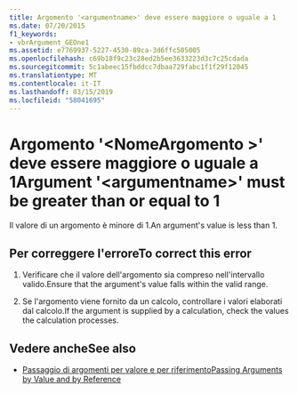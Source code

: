 ```yaml
---
title: Argomento '<argumentname>' deve essere maggiore o uguale a 1
ms.date: 07/20/2015
f1_keywords:
- vbrArgument_GEOne1
ms.assetid: e7769937-5227-4530-89ca-3d6ffc505005
ms.openlocfilehash: c69b18f9c23c28ed2b5ee3633223d3c7c25cdada
ms.sourcegitcommit: 5c1abeec15fbddcc7dbaa729fabc1f1f29f12045
ms.translationtype: MT
ms.contentlocale: it-IT
ms.lasthandoff: 03/15/2019
ms.locfileid: "58041695"
---
```

# <a name="argument-argumentname-must-be-greater-than-or-equal-to-1"></a><span data-ttu-id="d9710-102">Argomento '\<NomeArgomento >' deve essere maggiore o uguale a 1</span><span class="sxs-lookup"><span data-stu-id="d9710-102">Argument '\<argumentname>' must be greater than or equal to 1</span></span>
<span data-ttu-id="d9710-103">Il valore di un argomento è minore di 1.</span><span class="sxs-lookup"><span data-stu-id="d9710-103">An argument's value is less than 1.</span></span>  
  
## <a name="to-correct-this-error"></a><span data-ttu-id="d9710-104">Per correggere l'errore</span><span class="sxs-lookup"><span data-stu-id="d9710-104">To correct this error</span></span>  
  
1.  <span data-ttu-id="d9710-105">Verificare che il valore dell'argomento sia compreso nell'intervallo valido.</span><span class="sxs-lookup"><span data-stu-id="d9710-105">Ensure that the argument's value falls within the valid range.</span></span>  
  
2.  <span data-ttu-id="d9710-106">Se l'argomento viene fornito da un calcolo, controllare i valori elaborati dal calcolo.</span><span class="sxs-lookup"><span data-stu-id="d9710-106">If the argument is supplied by a calculation, check the values the calculation processes.</span></span>  
  
## <a name="see-also"></a><span data-ttu-id="d9710-107">Vedere anche</span><span class="sxs-lookup"><span data-stu-id="d9710-107">See also</span></span>

- [<span data-ttu-id="d9710-108">Passaggio di argomenti per valore e per riferimento</span><span class="sxs-lookup"><span data-stu-id="d9710-108">Passing Arguments by Value and by Reference</span></span>](../../visual-basic/programming-guide/language-features/procedures/passing-arguments-by-value-and-by-reference.md)
